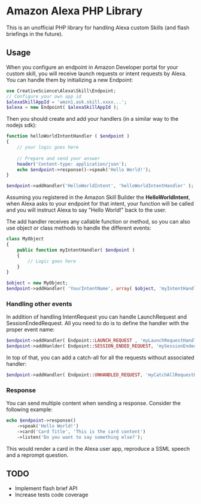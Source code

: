 # Amazon Alexa PHP Library

This is an unofficial PHP library for handling Alexa custom Skills (and flash briefings
in the future).

## Usage

When you configure an endpoint in Amazon Developer portal for your custom skill, you
will receive launch requests or intent requests by Alexa. You can handle them by 
initializing a new Endpoint:

```php
use CreativeScience\Alexa\Skill\Endpoint;
// Configure your own app id
$alexaSkillAppId = 'amzn1.ask.skill.xxxx...';
$alexa = new Endpoint( $alexaSkillAppId );
```

Then you should create and add your handlers (in a similar way to the nodejs sdk):

```php
function helloWorldIntentHandler ( $endpoint )
{
    // your logic goes here
    
    // Prepare and send your answer
    header('Content-type: application/json');
    echo $endpoint->response()->speak('Hello World!');
}

$endpoint->addHandler('HelloWorldIntent', 'helloWorldIntentHandler' );
```

Assuming you registered in the Amazon Skill Builder the **HelloWorldIntent**, when 
Alexa asks to your endpoint for that intent, your function will be called and you
will instruct Alexa to say "Hello World!" back to the user.

The add handler receives any callable function or method, so you can also use object
or class methods to handle the different events:

```php
class MyObject 
{
    public function myIntentHandler( $endpoint )
    {
        // Logic goes here
    }
}

$object = new MyObject;
$endpoint->addHandler( 'YourIntentName', array( $object, 'myIntentHandler' ) );
```

### Handling other events

In addition of handling IntentRequest you can handle LaunchRequest and 
SessionEndedRequest. All you need to do is to define the handler with the proper
event name:

```php
$endpoint->addHandler( Endpoint::LAUNCH_REQUEST , 'myLaunchRequestHandler' );
$endpoint->addHanlder( Endpoint::SESSION_ENDED_REQUEST, 'mySessionEndedRequestHanlder' );
```

In top of that, you can add a catch-all for all the requests without associated
handler:

```php
$endpoint->addHandler( Endpoint::UNHANDLED_REQUEST, 'myCatchAllRequestHandler' );
```

### Response

You can send multiple content when sending a response. Consider the following example:
```php
echo $endpoint->response()
    ->speak('Hello World!')
    ->card('Card Title', 'This is the card content')
    ->listen('Do you want to say something else?');
```

This would render a card in the Alexa user app, reproduce a SSML speech and a reprompt
question.

## TODO
* Implement flash brief API
* Increase tests code coverage